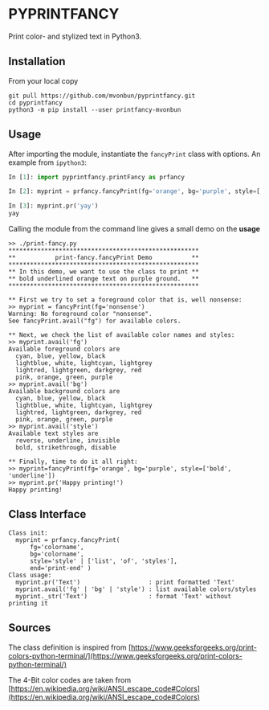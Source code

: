 # PYPRINTFANCY
Print color- and stylized text in Python3.

## Installation
From your local copy

``` shell
git pull https://github.com/mvonbun/pyprintfancy.git
cd pyprintfancy
python3 -m pip install --user printfancy-mvonbun
```


## Usage

After importing the module, instantiate the `fancyPrint` class with options.  An
example from `ipython3`:

``` python
In [1]: import pyprintfancy.printFancy as prfancy

In [2]: myprint = prfancy.fancyPrint(fg='orange', bg='purple', style=['bold', 'underline'])

In [3]: myprint.pr('yay')
yay

```


Calling the module from the command line gives a small demo on the **usage**

``` shell
>> ./print-fancy.py
*****************************************************
**           print-fancy.fancyPrint Demo           **
*****************************************************
** In this demo, we want to use the class to print **
** bold underlined orange text on purple ground.   **
*****************************************************

** First we try to set a foreground color that is, well nonsense:
>> myprint = fancyPrint(fg='nonsense')
Warning: No foreground color "nonsense".
See fancyPrint.avail("fg") for available colors.

** Next, we check the list of available color names and styles:
>> myprint.avail('fg')
Available foreground colors are
  cyan, blue, yellow, black
  lightblue, white, lightcyan, lightgrey
  lightred, lightgreen, darkgrey, red
  pink, orange, green, purple
>> myprint.avail('bg')
Available background colors are
  cyan, blue, yellow, black
  lightblue, white, lightcyan, lightgrey
  lightred, lightgreen, darkgrey, red
  pink, orange, green, purple
>> myprint.avail('style')
Available text styles are
  reverse, underline, invisible
  bold, strikethrough, disable

** Finally, time to do it all right:
>> myprint=fancyPrint(fg='orange', bg='purple', style=['bold', 'underline'])
>> myprint.pr('Happy printing!')
Happy printing!
```


## Class Interface
```
Class init:
  myprint = prfancy.fancyPrint( 
	  fg='colorname',
      bg='colorname',
      style='style' | ['list', 'of', 'styles'],
      end='print-end' )
Class usage:
  myprint.pr('Text')                   : print formatted 'Text'
  myprint.avail('fg' | 'bg' | 'style') : list available colors/styles
  myprint._str('Text')                 : format 'Text' without printing it
```


## Sources
The class definition is inspired from
[https://www.geeksforgeeks.org/print-colors-python-terminal/](https://www.geeksforgeeks.org/print-colors-python-terminal/)

The 4-Bit color codes are taken from
[https://en.wikipedia.org/wiki/ANSI_escape_code#Colors](https://en.wikipedia.org/wiki/ANSI_escape_code#Colors)
